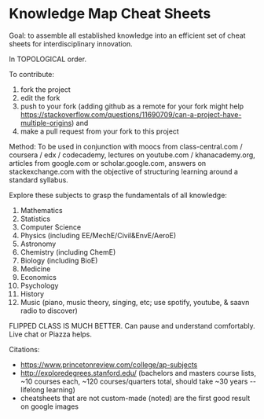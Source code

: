 # Knowledge Map Cheat Sheets

Goal: to assemble all established knowledge into an efficient set of cheat sheets for interdisciplinary innovation. 

In TOPOLOGICAL order.

To contribute: 
1. fork the project
2. edit the fork
3. push to your fork (adding github as a remote for your fork might help https://stackoverflow.com/questions/11690709/can-a-project-have-multiple-origins) and
4. make a pull request from your fork to this project 

Method: To be used in conjunction with moocs from class-central.com / coursera / edx / codecademy, lectures on youtube.com / khanacademy.org, articles from google.com or scholar.google.com, answers on stackexchange.com with the objective of structuring learning around a standard syllabus.

Explore these subjects to grasp the fundamentals of all knowledge:
1. Mathematics
2. Statistics
3. Computer Science
4. Physics (including EE/MechE/Civil&EnvE/AeroE)
5. Astronomy
6. Chemistry (including ChemE)
7. Biology (including BioE)
8. Medicine
9. Economics
10. Psychology
11. History
12. Music (piano, music theory, singing, etc; use spotify, youtube, & saavn radio to discover)

FLIPPED CLASS IS MUCH BETTER. Can pause and understand comfortably. Live chat or Piazza helps.

Citations:
- https://www.princetonreview.com/college/ap-subjects
- http://exploredegrees.stanford.edu/ (bachelors and masters course lists, ~10 courses each, ~120 courses/quarters total, should take ~30 years -- lifelong learning)
- cheatsheets that are not custom-made (noted) are the first good result on google images
